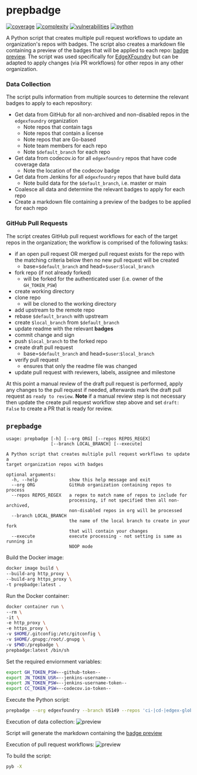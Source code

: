 # prepbadge
[![coverage](https://img.shields.io/badge/coverage-100%25-green)](https://pybuilder.io/)
[![complexity](https://img.shields.io/badge/complexity-Stable:%208-olive)](https://radon.readthedocs.io/en/latest/api.html#module-radon.complexity)
[![vulnerabilities](https://img.shields.io/badge/vulnerabilities-None-green)](https://pypi.org/project/bandit/)
[![python](https://img.shields.io/badge/python-3.6-teal)](https://www.python.org/downloads/)


A Python script that creates multiple pull request workflows to update an organization's repos with badges. The script also creates a markdown file containing a preview of the badges that will be applied to each repo: [badge preview](prepbadge.md). The script was used specifically for [EdgeXFoundry](https://github.com/edgexfoundry) but can be adapted to apply changes (via PR workflows) for other repos in any other organization.

### Data Collection
The script pulls information from multiple sources to determine the relevant badges to apply to each repository:

* Get data from GitHub for all non-archived and non-disabled repos in the `edgexfoundry` organization
  * Note repos that contain tags
  * Note repos that contain a license
  * Note repos that are Go-based
  * Note team members for each repo
  * Note `$default_branch` for each repo
* Get data from codecov.io for all `edgexfoundry` repos that have code coverage data
  * Note the location of the codecov badge
* Get data from Jenkins for all `edgexfoundry` repos that have build data
  * Note build data for the `$default_branch`, i.e. master or main
* Coalesce all data and determine the relevant badges to apply for each repo
* Create a markdown file containing a preview of the badges to be applied for each repo

### GitHub Pull Requests
The script creates GitHub pull request workflows for each of the target repos in the organization; the workflow is comprised of the following tasks:

* if an open pull request OR merged pull request exists for the repo with the matching criteria below then no new pull request will be created
  * base=`$default_branch` and head=`$user`:`$local_branch`
* fork repo (if not already forked)
  * will be forked for the authenticated user (i.e. owner of the `GH_TOKEN_PSW`)
* create working directory
* clone repo
  * will be cloned to the working directory
* add upstream to the remote repo
* rebase `$default_branch` with upstream
* create `$local_branch` from `$default_branch`
* update readme with the relevant **badges**
* commit change and sign
* push `$local_branch` to the forked repo
* create draft pull request
  * base=`$default_branch` and head=`$user`:`$local_branch`
* verify pull request
  * ensures that only the readme file was changed
* update pull request with reviewers, labels, assignee and milestone

At this point a manual review of the draft pull request is performed, apply any changes to the pull request if needed, afterwards mark the draft pull request as `ready to review`. **Note** if a manual review step is not necessary then update the create pull request workflow step above and set `draft: False` to create a PR that is ready for review.

## `prepbadge`
```
usage: prepbadge [-h] [--org ORG] [--repos REPOS_REGEX]
                 [--branch LOCAL_BRANCH] [--execute]

A Python script that creates multiple pull request workflows to update a
target organization repos with badges

optional arguments:
  -h, --help            show this help message and exit
  --org ORG             GitHub organization containing repos to process
  --repos REPOS_REGEX   a regex to match name of repos to include for
                        processing, if not specified then all non-archived,
                        non-disabled repos in org will be processed
  --branch LOCAL_BRANCH
                        the name of the local branch to create in your fork
                        that will contain your changes
  --execute             execute processing - not setting is same as running in
                        NOOP mode
```

Build the Docker image:
```bash
docker image build \
--build-arg http_proxy \
--build-arg https_proxy \
-t prepbadge:latest .
```

Run the Docker container:
```bash
docker container run \
--rm \
-it \
-e http_proxy \
-e https_proxy \
-v $HOME/.gitconfig:/etc/gitconfig \
-v $HOME/.gnupg:/root/.gnupg \
-v $PWD:/prepbadge \
prepbadge:latest /bin/sh
```

Set the required enviornment variables:
```bash
export GH_TOKEN_PSW=--github-token--
export JN_TOKEN_USR=--jenkins-username--
export JN_TOKEN_PSW=--jenkins-username-token--
export CC_TOKEN_PSW=--codecov.io-token--
```

Execute the Python script:
```bash
prepbadge --org edgexfoundry --branch US149 --repos 'ci-|cd-|edgex-global-pipelines|sample-service'
```

Execution of data collection:
![preview](https://raw.githubusercontent.com/soda480/prepbadge/master/docs/images/data-collection.gif)

Script will generate the markdown containing the [badge preview](prepbadge.md)

Execution of pull request workflows:
![preview](https://raw.githubusercontent.com/soda480/prepbadge/master/docs/images/prepbadge.gif)

To build the script:
```bash
pyb -X
```
